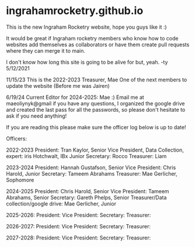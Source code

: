 # ingrahamrocketry.github.io
This is the new Ingraham Rocketry website, hope you guys like it :)

It would be great if Ingraham rocketry members who know how to code websites add themselves as collaborators or have them create pull requests where they can merge it to main.

I don't know how long this site is going to be alive for but, yeah.
-ty 5/12/2021


11/15/23
This is the 2022-2023 Treasurer, Mae
One of the next members to update the website (Before me was Jairen)

6/19/24
Current Editor for 2024-2025: Mae :)
Email me at maeoliynyk@gmail if you have any questions, I organized the google drive and created the last pass for all the passwords, so please don't hesitate to ask if you need anything!

If you are reading this please make sure the officer log below is up to date!



Officers:

2022-2023
President: Tran Kaylor, Senior
Vice President, Data Collection, expert: iris Hotchwalt, IBx Junior
Secretary: Rocco
Treasurer: Liam


2023-2024
President: Hannah Gustafson, Senior
Vice President: Chris Harold, Junior
Secretary: Tameem Abrahams
Treasurer: Mae Gerlicher, Sophomore


2024-2025
President: Chris Harold, Senior
Vice President: Tameem Abrahams, Senior
Secretary: Gareth Phelps, Senior
Treasurer/Data collection/google drive: Mae Gerlicher, Junior


2025-2026:
President: 
Vice President: 
Secretary: 
Treasurer: 

2026-2027:
President: 
Vice President: 
Secretary: 
Treasurer: 


2027-2028:
President: 
Vice President: 
Secretary: 
Treasurer: 



